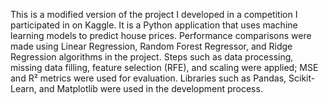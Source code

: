 This is a modified version of the project I developed in a competition I participated in on Kaggle. It is a Python application that uses machine learning models to predict house prices. Performance comparisons were made using Linear Regression, Random Forest Regressor, and Ridge Regression algorithms in the project. Steps such as data processing, missing data filling, feature selection (RFE), and scaling were applied; MSE and R² metrics were used for evaluation. Libraries such as Pandas, Scikit-Learn, and Matplotlib were used in the development process.
